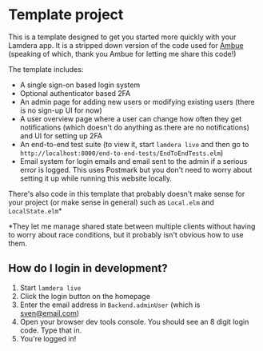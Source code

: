 # Template project

This is a template designed to get you started more quickly with your Lamdera app. It is a stripped down version of the code used for [Ambue](https://ambue.com/) (speaking of which, thank you Ambue for letting me share this code!)

The template includes:
* A single sign-on based login system
* Optional authenticator based 2FA
* An admin page for adding new users or modifying existing users (there is no sign-up UI for now)
* A user overview page where a user can change how often they get notifications (which doesn't do anything as there are no notifications) and UI for setting up 2FA
* An end-to-end test suite (to view it, start `lamdera live` and then go to `http://localhost:8000/end-to-end-tests/EndToEndTests.elm`)
* Email system for login emails and email sent to the admin if a serious error is logged. This uses Postmark but you don't need to worry about setting it up while running this website locally.

There's also code in this template that probably doesn't make sense for your project (or make sense in general) such as `Local.elm` and `LocalState.elm`*

*They let me manage shared state between multiple clients without having to worry about race conditions, but it probably isn't obvious how to use them.

## How do I login in development?

1. Start `lamdera live`
2. Click the login button on the homepage
3. Enter the email address in `Backend.adminUser` (which is sven@email.com)
4. Open your browser dev tools console. You should see an 8 digit login code. Type that in.
5. You're logged in!